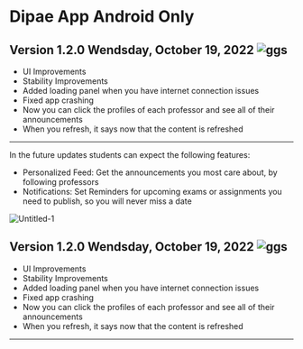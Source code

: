 # Dipae App Android Only
## Version 1.2.0 Wendsday, October 19, 2022 ![ggs](https://user-images.githubusercontent.com/70096169/195939710-ff1e5c76-b4ed-49fa-a6ab-74c696c00e3c.jpeg)
- UI Improvements
- Stability Improvements
- Added loading panel when you have internet connection issues
- Fixed app crashing
- Now you can click the profiles of each professor and see all of their announcements
 - When you refresh, it says now that the content is refreshed
------------------------------------------------------
In the future updates students can expect the following features:
- Personalized Feed: Get the announcements you most care about, by following professors 
- Notifications: Set Reminders for upcoming exams or assignments you need to publish,
so you will never miss a date

![Untitled-1](https://user-images.githubusercontent.com/70096169/196818291-3a4b5a30-e2fe-47d5-9c00-4bea29d36776.jpg)

## Version 1.2.0 Wendsday, October 19, 2022 ![ggs](https://user-images.githubusercontent.com/70096169/195939710-ff1e5c76-b4ed-49fa-a6ab-74c696c00e3c.jpeg)
- UI Improvements
- Stability Improvements
- Added loading panel when you have internet connection issues
- Fixed app crashing
- Now you can click the profiles of each professor and see all of their announcements
 - When you refresh, it says now that the content is refreshed
------------------------------------------------------
